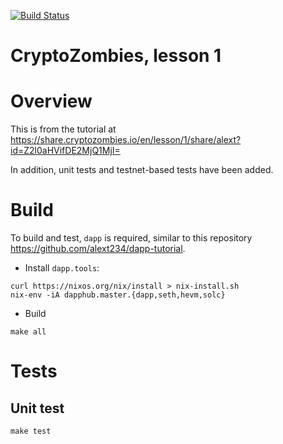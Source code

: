 [![Build Status](https://travis-ci.org/alext234/crypto-zombies-l1.svg?branch=master)](https://travis-ci.org/alext234/crypto-zombies-l1)

# CryptoZombies, lesson 1


# Overview

This is from the tutorial at https://share.cryptozombies.io/en/lesson/1/share/alext?id=Z2l0aHVifDE2MjQ1MjI=
 
In addition, unit tests and testnet-based tests have been added.

# Build 

To build and test, `dapp` is required, similar to this repository https://github.com/alext234/dapp-tutorial.

- Install `dapp.tools`:

```
curl https://nixos.org/nix/install > nix-install.sh
nix-env -iA dapphub.master.{dapp,seth,hevm,solc}

```
- Build

```
make all
```

# Tests

## Unit test

```
make test
```

